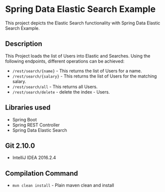 # Spring Data Elastic Search Example
This project depicts the Elastic Search functionality with Spring Data Elastic Search Example.

## Description
This Project loads the list of Users into Elastic and Searches. 
Using the following endpoints, different operations can be achieved:
- `/rest/search/{name}` - This returns the list of Users for a name.
- `/rest/search/{salary}` - This returns the list of Users for the matching salary.
- `/rest/search/all` - This returns all Users.
- `/rest/search/delete` - delete the index - Users.

## Libraries used
- Spring Boot
- Spring REST Controller
- Spring Data Elastic Search

## Git 2.10.0
- IntelliJ IDEA 2016.2.4

## Compilation Command
- `mvn clean install` - Plain maven clean and install
